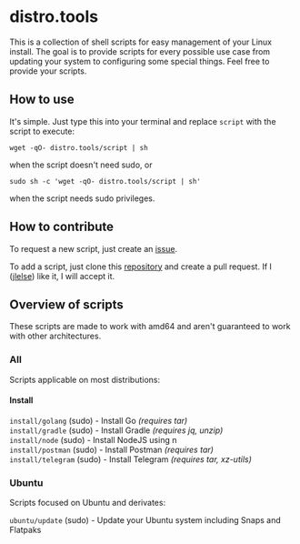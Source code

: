 # distro.tools

This is a collection of shell scripts for easy management of your Linux install. The goal is to provide scripts for every possible use case from updating your system to configuring some special things. Feel free to provide your scripts.

## How to use

It's simple. Just type this into your terminal and replace `script` with the script to execute:

    wget -qO- distro.tools/script | sh

when the script doesn't need sudo, or

    sudo sh -c 'wget -qO- distro.tools/script | sh'

when the script needs sudo privileges.

## How to contribute

To request a new script, just create an [issue](https://github.com/jlelse/distro.tools/issues).

To add a script, just clone this [repository](https://github.com/jlelse/distro.tools) and create a pull request. If I ([jlelse](https://github.com/jlelse)) like it, I will accept it.

## Overview of scripts

These scripts are made to work with amd64 and aren't guaranteed to work with other architectures.

### All

Scripts applicable on most distributions:

#### Install

`install/golang` (sudo) - Install Go *(requires tar)*  
`install/gradle` (sudo) - Install Gradle *(requires jq, unzip)*  
`install/node` (sudo) - Install NodeJS using n  
`install/postman` (sudo) - Install Postman *(requires tar)*  
`install/telegram` (sudo) - Install Telegram *(requires tar, xz-utils)*  

### Ubuntu

Scripts focused on Ubuntu and derivates:

`ubuntu/update` (sudo) - Update your Ubuntu system including Snaps and Flatpaks  